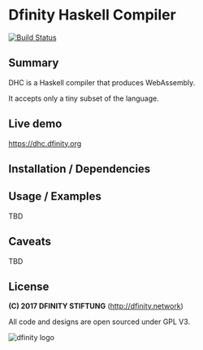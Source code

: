 # Dfinity Haskell Compiler

[![Build Status](https://jenkins.london.dfinity.build/job/dhc/badge/icon)](https://jenkins.london.dfinity.build/job/dhc/)

## Summary
DHC is a Haskell compiler that produces WebAssembly.

It accepts only a tiny subset of the language.

## Live demo

https://dhc.dfinity.org

## Installation / Dependencies

## Usage / Examples
TBD

## Caveats
TBD

## License

**(C) 2017 DFINITY STIFTUNG** (http://dfinity.network)

All code and designs are open sourced under GPL V3.

![dfinity logo](https://user-images.githubusercontent.com/6457089/32753794-10f4cbc2-c883-11e7-8dcf-ff8088b38f9f.png)
